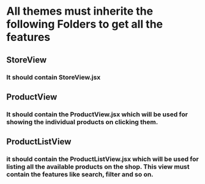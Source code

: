 # All themes must inherite the following Folders to get all the features

## StoreView
### It should contain StoreView.jsx

## ProductView
### It should contain the ProductView.jsx which will be used for showing the individual products on clicking them.

## ProductListView
### it should contain the ProductListView.jsx which will be used for listing all the available products on the shop. This view must contain the features like search, filter and so on.